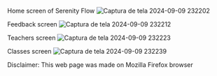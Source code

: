 Home screen of Serenity Flow
![Captura de tela 2024-09-09 232202](https://github.com/user-attachments/assets/dcfdefea-84fe-4541-8f44-7a931ffac423)

Feedback screen
![Captura de tela 2024-09-09 232212](https://github.com/user-attachments/assets/ac683534-b85c-4bb9-a3db-36a0a7a164ba)

Teachers screen
![Captura de tela 2024-09-09 232223](https://github.com/user-attachments/assets/b2735c73-f593-48ca-8d55-29c06220d16d)

Classes screen
![Captura de tela 2024-09-09 232239](https://github.com/user-attachments/assets/463fc3df-f9bb-4203-a7fc-c5fd6d3a1c74)

Disclaimer: This web page was made on Mozilla Firefox browser

